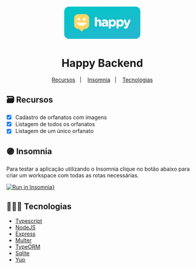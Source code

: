 <h1 align="center">
  <br />
  <img alt="Happy" src="../github/happy-logo.svg" width="200px" />
</h1>

<h1 align="center">Happy Backend</h1>

<p align="center">
  <a href="#recursos">Recursos</a>&nbsp;&nbsp;&nbsp;|&nbsp;&nbsp;&nbsp;
  <a href="#insomnia">Insomnia</a>&nbsp;&nbsp;&nbsp;|&nbsp;&nbsp;&nbsp;
  <a href="#tecnologias">Tecnologias</a>
</p>

## 🗃 Recursos

- [x] Cadastro de orfanatos com imagens
- [x] Listagem de todos os orfanatos
- [x] Listagem de um único orfanato

## 🟣 Insomnia

Para testar a aplicação utilizando o Insomnia clique no botão abaixo para criar um workspace com todas as rotas necessárias.

[![Run in Insomnia}](https://insomnia.rest/images/run.svg)](https://insomnia.rest/run/?label=Happy%20-%20NLW%20%233&uri=https%3A%2F%2Fgithub.com%2Fmarcosribeirodacunha%2Fhappy%2Fblob%2Fmaster%2Fgithub%2Finsomnia_workspace.json)

## 👨🏽‍💻 Tecnologias

- [Typescript](https://www.typescriptlang.org/)
- [NodeJS](https://nodejs.org/en/)
- [Express](https://expressjs.com/pt-br/)
- [Multer](https://www.npmjs.com/package/multer)
- [TypeORM](https://typeorm.io/#/)
- [Sqlite](https://www.sqlite.org/index.html)
- [Yup](https://www.npmjs.com/package/yup)
